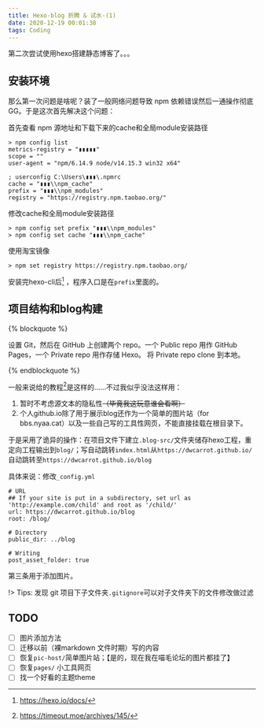 ```yaml
---
title: Hexo-blog 折腾 & 试水-(1)
date: 2020-12-19 00:01:38
tags: Coding
---
```




第二次尝试使用hexo搭建静态博客了。。。

## 安装环境

那么第一次问题是啥呢？装了一般网络问题导致 npm 依赖错误然后一通操作彻底GG。于是这次首先解决这个问题：

首先查看 npm 源地址和下载下来的cache和全局module安装路径

```
> npm config list
metrics-registry = "▮▮▮▮▮"
scope = ""
user-agent = "npm/6.14.9 node/v14.15.3 win32 x64"

; userconfig C:\Users\▮▮▮\.npmrc
cache = "▮▮▮\\npm_cache"
prefix = "▮▮▮\\npm_modules"
registry = "https://registry.npm.taobao.org/"
```

修改cache和全局module安装路径

```
> npm config set prefix "▮▮▮\\npm_modules"
> npm config set cache "▮▮▮\\npm_cache" 
```

使用淘宝镜像

```
> npm set registry https://registry.npm.taobao.org/
```

安装完hexo-cli后[^1] ，程序入口是在`prefix`里面的。

## 项目结构和blog构建

{% blockquote %}

设置 Git，然后在 GitHub 上创建两个 repo。一个 Public repo 用作 GitHub Pages，一个 Private repo 用作存储 Hexo。
将 Private repo clone 到本地。

{% endblockquote %}

一般来说给的教程[^2]是这样的……不过我似乎没法这样用：
1. 暂时不考虑源文本的隐私性~~（毕竟我这玩意谁会看啊）~~
2. 个人github.io除了用于展示blog还作为一个简单的图片站（for bbs.nyaa.cat）以及一些自己写的工具性网页，不能直接挂载在根目录下。


于是采用了诡异的操作：在项目文件下建立`.blog-src/`文件夹储存hexo工程，重定向工程输出到`blog/`；写自动跳转`index.html`从`https://dwcarrot.github.io/`自动跳转至`https://dwcarrot.github.io/blog`

具体来说：修改`_config.yml`

```
# URL
## If your site is put in a subdirectory, set url as 'http://example.com/child' and root as '/child/'
url: https://dwcarrot.github.io/blog
root: /blog/

# Directory
public_dir: ../blog

# Writing
post_asset_folder: true
```

第三条用于添加图片。

!> Tips: 发现 git 项目下子文件夹`.gitignore`可以对子文件夹下的文件修改做过滤

## TODO

- [ ] 图片添加方法
- [ ] 迁移以前（裸markdown 文件时期）写的内容
- [ ] 恢复`pic-host/`简单图片站；【是的，现在我在喵毛论坛的图片都挂了】
- [ ] 恢复`pages/` 小工具网页
- [ ] 找一个好看的主题theme

[^1]: https://hexo.io/docs/

[^2]: https://timeout.moe/archives/145/

 